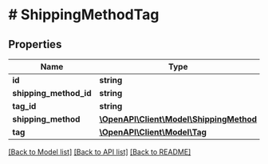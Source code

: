 # # ShippingMethodTag

## Properties

Name | Type | Description | Notes
------------ | ------------- | ------------- | -------------
**id** | **string** |  | [optional]
**shipping_method_id** | **string** |  |
**tag_id** | **string** |  |
**shipping_method** | [**\OpenAPI\Client\Model\ShippingMethod**](ShippingMethod.md) |  | [optional]
**tag** | [**\OpenAPI\Client\Model\Tag**](Tag.md) |  | [optional]

[[Back to Model list]](../../README.md#models) [[Back to API list]](../../README.md#endpoints) [[Back to README]](../../README.md)
